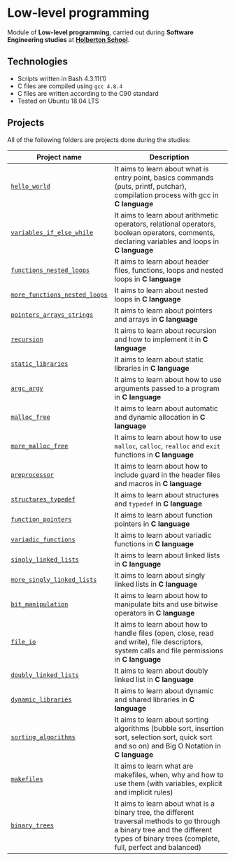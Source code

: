 # Low-level programming

Module of **Low-level programming**, carried out during **Software Engineering studies** at **[Holberton School](https://www.holbertonschool.com/)**.

## Technologies
* Scripts written in Bash 4.3.11(1)
* C files are compiled using `gcc 4.8.4`
* C files are written according to the C90 standard
* Tested on Ubuntu 18.04 LTS

## Projects
All of the following folders are projects done during the studies:

| Project name | Description |
| ------------ | ----------- |
| [`hello_world`](https://github.com/andres98100/holbertonschool-low_level_programming/tree/master/hello_world) | It aims to learn about what is entry point, basics commands (puts, printf, putchar), compilation process with gcc in **C language** |
| [`variables_if_else_while`](https://github.com/andres98100/holbertonschool-low_level_programming/tree/master/variables_if_else_while) | It aims to learn about arithmetic operators, relational operators, boolean operators, comments, declaring variables and loops in **C language** |
| [`functions_nested_loops`](https://github.com/andres98100/holbertonschool-low_level_programming/tree/master/functions_nested_loops) | It aims to learn about header files, functions, loops and nested loops in **C language** |
| [`more_functions_nested_loops`](https://github.com/andres98100/holbertonschool-low_level_programming/tree/master/more_functions_nested_loops) | It aims to learn about nested loops in **C language** |
| [`pointers_arrays_strings`](https://github.com/andres98100/holbertonschool-low_level_programming/tree/master/pointers_arrays_strings) | It aims to learn about pointers and arrays in **C language** |
| [`recursion`](https://github.com/andres98100/holbertonschool-low_level_programming/tree/master/recursion) | It aims to learn about recursion and how to implement it in **C language** |
| [`static_libraries`](https://github.com/andres98100/holbertonschool-low_level_programming/tree/master/static_libraries) | It aims to learn about static libraries in **C language** |
| [`argc_argv`](https://github.com/andres98100/holbertonschool-low_level_programming/tree/master/argc_argv) | It aims to learn about how to use arguments passed to a program in **C language** |
| [`malloc_free`](https://github.com/andres98100/holbertonschool-low_level_programming/tree/master/malloc_free) | It aims to learn about automatic and dynamic allocation in **C language** |
| [`more_malloc_free`](https://github.com/andres98100/holbertonschool-low_level_programming/tree/master/more_malloc_free) | It aims to learn about how to use `malloc`, `calloc`, `realloc` and `exit` functions in **C language** |
| [`preprocessor`](https://github.com/andres98100/holbertonschool-low_level_programming/tree/master/preprocessor) | It aims to learn about how to include guard in the header files and macros in **C language** |
| [`structures_typedef`](https://github.com/andres98100/holbertonschool-low_level_programming/tree/master/structures_typedef) | It aims to learn about structures and `typedef` in **C language** |
| [`function_pointers`](https://github.com/andres98100/holbertonschool-low_level_programming/tree/master/function_pointers) | It aims to learn about function pointers in **C language** |
| [`variadic_functions`](https://github.com/andres98100/holbertonschool-low_level_programming/tree/master/variadic_functions) | It aims to learn about variadic functions in **C language** |
| [`singly_linked_lists`](https://github.com/andres98100/holbertonschool-low_level_programming/tree/master/singly_linked_lists) | It aims to learn about linked lists in **C language** |
| [`more_singly_linked_lists`](https://github.com/andres98100/holbertonschool-low_level_programming/tree/master/more_singly_linked_lists) | It aims to learn about singly linked lists in **C language** |
| [`bit_manipulation`](https://github.com/andres98100/holbertonschool-low_level_programming/tree/master/bit_manipulation) | It aims to learn about how to manipulate bits and use bitwise operators in **C language** |
| [`file_io`](https://github.com/andres98100/holbertonschool-low_level_programming/tree/master/file_io) | It aims to learn about how to handle files (open, close, read and write), file descriptors, system calls and file permissions in **C language** |
| [`doubly_linked_lists`](https://github.com/andres98100/holbertonschool-low_level_programming/tree/master/doubly_linked_lists) | It aims to learn about doubly linked list in **C language** |
| [`dynamic_libraries`](https://github.com/andres98100/holbertonschool-low_level_programming/tree/master/dynamic_libraries) | It aims to learn about dynamic and shared libraries in **C language** |
| [`sorting_algorithms`](https://github.com/andres98100/holbertonschool-low_level_programming/tree/master/sorting_algorithms) | It aims to learn about sorting algorithms (bubble sort, insertion sort, selection sort, quick sort and so on) and Big O Notation in **C language** |
| [`makefiles`](https://github.com/andres98100/holbertonschool-low_level_programming/tree/master-makefiles) | It aims to learn what are makefiles, when, why and how to use them (with variables, explicit and implicit rules) |
| [`binary_trees`](https://github.com/andres98100/holbertonschool-low_level_programming/tree/master-binary_trees) | It aims to learn about what is a binary tree, the different traversal methods to go through a binary tree and the different types of binary trees (complete, full, perfect and balanced) |
